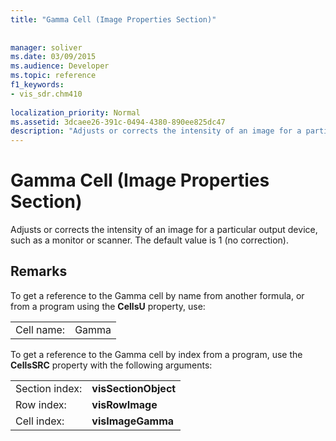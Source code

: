 ```yaml
---
title: "Gamma Cell (Image Properties Section)"
 
 
manager: soliver
ms.date: 03/09/2015
ms.audience: Developer
ms.topic: reference
f1_keywords:
- vis_sdr.chm410
 
localization_priority: Normal
ms.assetid: 3dcaee26-391c-0494-4380-890ee825dc47
description: "Adjusts or corrects the intensity of an image for a particular output device, such as a monitor or scanner. The default value is 1 (no correction)."
---
```


# Gamma Cell (Image Properties Section)

Adjusts or corrects the intensity of an image for a particular output device, such as a monitor or scanner. The default value is 1 (no correction).
  
## Remarks

To get a reference to the Gamma cell by name from another formula, or from a program using the **CellsU** property, use: 
  
|||
|:-----|:-----|
| Cell name:  <br/> | Gamma  <br/> |
   
To get a reference to the Gamma cell by index from a program, use the **CellsSRC** property with the following arguments: 
  
|||
|:-----|:-----|
| Section index:  <br/> |**visSectionObject** <br/> |
| Row index:  <br/> |**visRowImage** <br/> |
| Cell index:  <br/> |**visImageGamma** <br/> |
   

